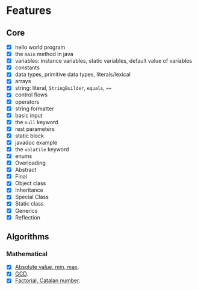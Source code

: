 # Features

## Core

- [x] hello world program
- [x] the `main` method in java
- [x] variables: instance variables, static variables, default value of variables
- [x] constants
- [x] data types, primitive data types, literals/lexical
- [x] arrays
- [x] string: literal, `StringBuilder`, `equals`, `==`
- [x] control flows
- [x] operators
- [x] string formatter
- [x] basic input
- [x] the `null` keyword
- [x] rest parameters
- [x] static block
- [x] javadoc example
- [x] the `volatile` keyword
- [x] enums
- [x] Overloading
- [x] Abstract
- [x] Final
- [x] Object class
- [x] Inheritance
- [x] Special Class
- [x] Static class
- [x] Generics
- [x] Reflection

## Algorithms

### Mathematical

- [x] [Absolute value, min, max](src/main/java/com/rayyounghong/algorithms/mathematical/Absolute.java).
- [x] [GCD](src/main/java/com/rayyounghong/algorithms/mathematical/Gcd.java).
- [x] [Factorial, Catalan number](src/main/java/com/rayyounghong/algorithms/mathematical/PositiveInteger.java).
